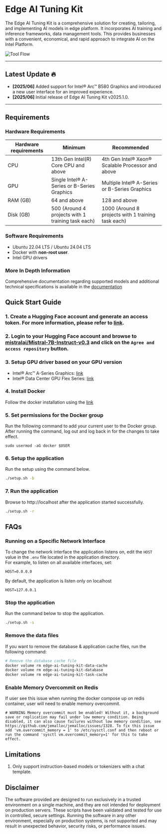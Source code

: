 # Edge AI Tuning Kit

The Edge AI Tuning Kit is a comprehensive solution for creating, tailoring, and implementing AI models in edge platform. It incorporates AI training and inference frameworks, data management tools. This provides businesses with a convenient, economical, and rapid approach to integrate AI on the Intel Platform.

![Tool Flow](assets/demo.gif)

---

## Latest Update 🔥

- **[2025/06]** Added support for Intel® Arc™ B580 Graphics and introduced a new user interface for an improved experience.
- **[2025/06]** Initial release of Edge AI Tuning Kit v2025.1.0.

---

## Requirements
### Hardware Requirements
| Hardware requirements | Minimum                                             | Recommended                                        |
|-----------------------|-----------------------------------------------------|----------------------------------------------------|
| CPU                   | 13th Gen Intel(R) Core CPU and above                | 4th Gen Intel® Xeon® Scalable Processor and above  |
| GPU                   | Single Intel® A-Series or B-Series Graphics         | Multiple Intel® A-Series or B-Series Graphics      |
| RAM (GB)              | 64 and above                                        | 128 and above                                      |
| Disk (GB)             | 500 (Around 4 projects with 1 training task each)   | 1000 (Around 8 projects with 1 training task each) |

### Software Requirements
* Ubuntu 22.04 LTS / Ubuntu 24.04 LTS
* Docker with **non-root user**.
* Intel GPU drivers

### More In Depth Information
Comprehensive documentation regarding supported models and additional technical specifications is available in the [documentation](docs/SOFTWARE.md)

## Quick Start Guide
### 1. Create a Hugging Face account and generate an access token. For more information, please refer to [link](https://huggingface.co/docs/hub/en/security-tokens).

### 2. Login to your Hugging Face account and browse to [mistralai/Mistral-7B-Instruct-v0.3](https://huggingface.co/mistralai/Mistral-7B-Instruct-v0.3) and click on the `Agree and access repository` button.

### 3. Setup GPU driver based on your GPU version
* Intel® Arc™ A-Series Graphics: [link](https://github.com/intel/edge-developer-kit-reference-scripts/tree/main/gpu/arc/dg2)
* Intel® Data Center GPU Flex Series: [link](https://github.com/intel/edge-developer-kit-reference-scripts/tree/main/gpu/flex/ats)

### 4. Install Docker
Follow the docker installation using the [link](https://docs.docker.com/engine/install/ubuntu/)

### 5. Set permissions for the Docker group
Run the following command to add your current user to the Docker group. After running the command, log out and log back in for the changes to take effect.
```
sudo usermod -aG docker $USER
```

### 6. Setup the application
Run the setup using the command below.
```bash
./setup.sh -b
```

### 7. Run the application
Browse to http://localhost after the application started successfully.
```bash
./setup.sh -r
```

## FAQs
### Running on a Specific Network Interface

To change the network interface the application listens on, edit the `HOST` value in the `.env` file located in the application directory.  
For example, to listen on all available interfaces, set:

```
HOST=0.0.0.0
```

By default, the application is listen only on localhost

```
HOST=127.0.0.1
```

### Stop the application
Run the command below to stop the application.
```bash
./setup.sh -s
```

### Remove the data files
If you want to remove the database & application cache files, run the following command:
```bash
# Remove the database cache file
docker volume rm edge-ai-tuning-kit-data-cache
docker volume rm edge-ai-tuning-kit-database 
docker volume rm edge-ai-tuning-kit-task-cache
```

### Enable Memory Overcommit on Redis
If user see this issue when running the docker compose up on redis container, user will need to enable memory overcommit.
```
# WARNING Memory overcommit must be enabled! Without it, a background save or replication may fail under low memory condition. Being disabled, it can also cause failures without low memory condition, see https://github.com/jemalloc/jemalloc/issues/1328. To fix this issue add 'vm.overcommit_memory = 1' to /etc/sysctl.conf and then reboot or run the command 'sysctl vm.overcommit_memory=1' for this to take effect.
```

## Limitations
1. Only support instruction-based models or tokenizers with a chat template.

## Disclaimer
The software provided are designed to run exclusively in a trusted environment on a single machine, and they are not intended for deployment on production servers. These scripts have been validated and tested for use in controlled, secure settings. Running the software in any other environment, especially on production systems, is not supported and may result in unexpected behavior, security risks, or performance issues.
